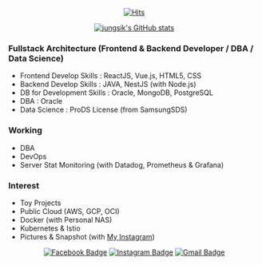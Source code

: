 
<div align=center>
  
[![Hits](https://hits.seeyoufarm.com/api/count/incr/badge.svg?url=https%3A%2F%2Fgithub.com%2Fjungsikyeo%2Fhit-counter&count_bg=%2379C83D&title_bg=%23555555&icon=&icon_color=%23E7E7E7&title=hits&edge_flat=false)](https://hits.seeyoufarm.com)


[![jungsik's GitHub stats](https://github-readme-stats.vercel.app/api?username=jungsikyeo&show_icons=true)](https://github.com/jungsikyeo/)

</div>

### Fullstack Architecture (Frontend & Backend Developer / DBA / Data Science)
- Frontend Develop Skills : ReactJS, Vue.js, HTML5, CSS
- Backend Develop Skills : JAVA, NestJS (with Node.js)
- DB for Development Skills : Oracle, MongoDB, PostgreSQL
- DBA : Oracle
- Data Science : ProDS License (from SamsungSDS)

### Working
- DBA
- DevOps
- Server Stat Monitoring (with Datadog, Prometheus & Grafana)

### Interest
- Toy Projects
- Public Cloud (AWS, GCP, OCI)
- Docker (with Personal NAS)
- Kubernetes & Istio
- Pictures & Snapshot (with [My Instagram](https://instagram.com/1985yjs))

<div align=center>
  
[![Facebook Badge](https://img.shields.io/badge/-Facebook-1877f2?style=flat-square&logo=facebook&logoColor=white&link=https://www.facebook.com/jeongsik.yeo/)](https://www.facebook.com/jeongsik.yeo/) 
[![Instagram Badge](https://img.shields.io/badge/-Instagram-dd2a7b?style=flat-square&logo=instagram&logoColor=white&link=https://instagram.com/1985yjs/)](https://instagram.com/1985yjs/) 
[![Gmail Badge](https://img.shields.io/badge/-Gmail-d14836?style=flat-square&logo=Gmail&logoColor=white&link=mailto:saeminam@gmail.com)](mailto:saeminam@gmail.com)

</div>
